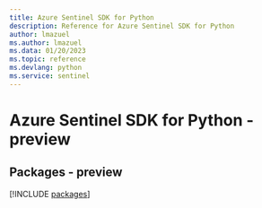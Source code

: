 ```yaml
---
title: Azure Sentinel SDK for Python
description: Reference for Azure Sentinel SDK for Python
author: lmazuel
ms.author: lmazuel
ms.data: 01/20/2023
ms.topic: reference
ms.devlang: python
ms.service: sentinel
---
```

# Azure Sentinel SDK for Python - preview
## Packages - preview
[!INCLUDE [packages](sentinel-index.md)]